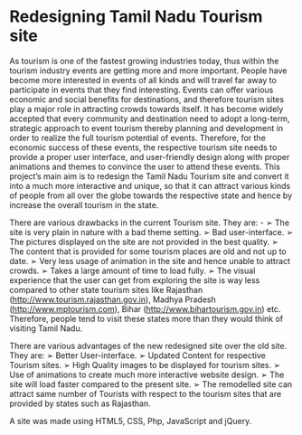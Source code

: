 # Redesigning Tamil Nadu Tourism site

As tourism is one of the fastest growing industries today, thus within the tourism industry events are getting more and more important. People have become more interested in events of all kinds and will travel far away to participate in events that they find interesting. Events can offer various economic and social benefits for destinations, and therefore tourism sites play a major role in attracting crowds towards itself. It has become widely accepted that every community and destination need to adopt a long-term, strategic approach to event tourism thereby planning and development in order to realize the full tourism potential of events. Therefore, for the economic success of these events, the respective tourism site needs to provide a proper user interface, and user-friendly design along with proper animations and themes to convince the user to attend these events. This project’s main aim is to redesign the Tamil Nadu Tourism site and convert it into a much more interactive and unique, so that it can attract various kinds of people from all over the globe towards the respective state and hence by increase the overall tourism in the state.

There are various drawbacks in the current Tourism site. They are: -
➢ The site is very plain in nature with a bad theme setting.
➢ Bad user-interface.
➢ The pictures displayed on the site are not provided in the best quality.
➢ The content that is provided for some tourism places are old and not up to date.
➢ Very less usage of animation in the site and hence unable to attract crowds.
➢ Takes a large amount of time to load fully.
➢ The visual experience that the user can get from exploring the site is way less compared to other state tourism sites like Rajasthan (http://www.tourism.rajasthan.gov.in), Madhya Pradesh (http://www.mptourism.com), Bihar (http://www.bihartourism.gov.in) etc. Therefore, people tend to visit these states more than they would think of visiting Tamil Nadu.


There are various advantages of the new redesigned site over the old site. They are:
➢ Better User-interface.
➢ Updated Content for respective Tourism sites.
➢ High Quality images to be displayed for tourism sites.
➢ Use of animations to create much more interactive website design.
➢ The site will load faster compared to the present site.
➢ The remodelled site can attract same number of Tourists with respect to the tourism sites that are provided by states such as Rajasthan.

A site was made using HTML5, CSS, Php, JavaScript and jQuery.
